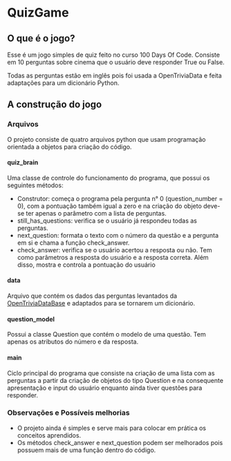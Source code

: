# QuizGame
## O que é o jogo?
Esse é um jogo simples de quiz feito no curso 100 Days Of Code.
Consiste em 10 perguntas sobre cinema que o usuário deve responder True ou False.

Todas as perguntas estão em inglês pois foi usada a OpenTriviaData e feita adaptações para um dicionário Python.

## A construção do jogo

### Arquivos
O projeto consiste de quatro arquivos python que usam programação orientada a objetos para criação do código.

#### quiz_brain
Uma classe de controle do funcionamento do programa, que possui os seguintes métodos:
* Construtor: começa o programa pela pergunta n° 0 (question_number = 0), com a pontuação também igual a zero 
e na criação do objeto deve-se ter apenas o parâmetro com a lista de perguntas.
* still_has_questions: verifica se o usuário já respondeu todas as perguntas.
* next_question: formata o texto com o número da questão e a pergunta em si e chama a função check_answer.
* check_answer: verifica se o usuário acertou a resposta ou não. Tem como parâmetros a resposta do usuário
e a resposta correta. Além disso, mostra e controla a pontuação do usuário

#### data
Arquivo que contém os dados das perguntas levantados da [OpenTriviaDataBase](https://opentdb.com/) e adaptados para se 
tornarem um dicionário.

#### question_model
Possui a classe Question que contém o modelo de uma questão. Tem apenas os atributos do número e da resposta.

#### main
Ciclo principal do programa que consiste na criação de uma lista com as perguntas a partir da criação de objetos do tipo
Question e na consequente apresentação e input do usuário enquanto ainda tiver questões para responder.

### Observações e Possíveis melhorias

* O projeto ainda é simples e serve mais para colocar em prática os conceitos aprendidos.
* Os métodos check_answer e next_question podem ser melhorados pois possuem mais de uma função dentro do código.


